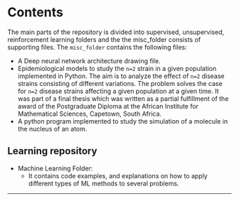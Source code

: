 # Contents 

The main parts of the repository is divided into supervised, unsupervised, reinforcement learning folders and the the misc_folder consists of supporting files. The ``` misc_folder ``` contains the following files:
  * A Deep neural network architecture drawing file.
  * Epidemiological models to study the `n=2` strain in a given population implemented in Python. The aim is to analyze the effect of `n=2` disease strains consisting of different variations. The problem solves the case for `n=2` disease strains affecting a given population at a given time. It was part of a final thesis which was written as a partial fulfillment of the award of the Postgraduate Diploma at the African Institute for Mathematical Sciences, Capetown, South Africa.
  * A python program implemented to study the simulation of a molecule in the nucleus of an atom.

## Learning repository

- Machine Learning Folder:
  * It contains code examples, and explanations on how to apply different types of ML methods to several problems.
-------
